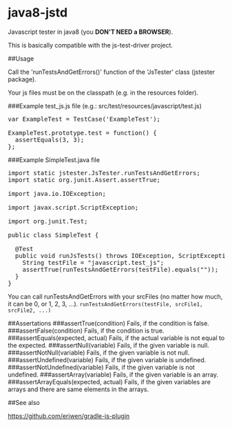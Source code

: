 # java8-jstd
Javascript tester in java8 (you <b>DON'T NEED a BROWSER</b>).

This is basically compatible with the js-test-driver project.

##Usage

Call the 'runTestsAndGetErrors()' function of the 'JsTester' class (jstester package).

Your js files must be on the classpath (e.g. in the resources folder).

###Example test_js.js file (e.g.: src/test/resources/javascript/test.js)
<pre>
var ExampleTest = TestCase('ExampleTest');

ExampleTest.prototype.test = function() {
  assertEquals(3, 3);
};
</pre>

###Example SimpleTest.java file

<pre>
import static jstester.JsTester.runTestsAndGetErrors;
import static org.junit.Assert.assertTrue;

import java.io.IOException;

import javax.script.ScriptException;

import org.junit.Test;

public class SimpleTest {

  @Test
  public void runJsTests() throws IOException, ScriptException {
    String testFile = "javascript.test_js";
    assertTrue(runTestsAndGetErrors(testFile).equals(""));
  }
}
</pre>

You can call runTestsAndGetErrors with your srcFiles (no matter how much, it can be 0, or 1, 2, 3, ...).
<code>runTestsAndGetErrors(testFile, srcFile1, srcFile2, ...)</code>

##Assertations
###assertTrue(condition)
Fails, if the condition is false.
###assertFalse(condition)
Fails, if the condition is true.
###assertEquals(expected, actual)
Fails, if the actual variable is not equal to the expected.
###assertNull(variable)
Fails, if the given variable is null.
###assertNotNull(variable)
Fails, if the given variable is not null.
###assertUndefined(variable)
Fails, if the given variable is undefined.
###assertNotUndefined(variable)
Fails, if the given variable is not undefined.
###assertArray(variable)
Fails, if the given variable is an array.
###assertArrayEquals(expected, actual)
Fails, if the given variables are arrays and there are same elements in the arrays.

##See also

https://github.com/eriwen/gradle-js-plugin
